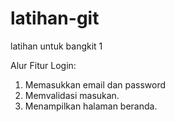 # latihan-git
latihan untuk bangkit 1

Alur Fitur Login:
1. Memasukkan email dan password
2. Memvalidasi masukan.
3. Menampilkan halaman beranda.
